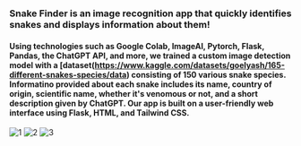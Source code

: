 ### Snake Finder is an image recognition app that quickly identifies snakes and displays information about them! 
#### Using technologies such as Google Colab, ImageAI, Pytorch, Flask, Pandas, the ChatGPT API, and more, we trained a custom image detection model with a [dataset(https://www.kaggle.com/datasets/goelyash/165-different-snakes-species/data) consisting of 150 various snake species. Informatino provided about each snake includes its name, country of origin, scientific name, whether it's venomous or not, and a short description given by ChatGPT. Our app is built on a user-friendly web interface using Flask, HTML, and Tailwind CSS. 

![1](flowbite-flask/static/assets/images/HomeScreen.png "1")
![2](flowbite-flask/static/assets/images/Snake1.png "2")
![3](flowbite-flask/static/assets/images/Snake2.png "3")
